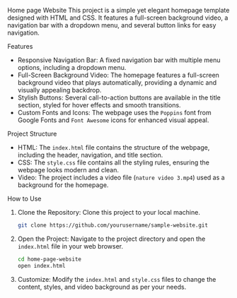 Home page Website
 This project is a simple yet elegant homepage template designed with HTML and CSS. It features a full-screen background video, a navigation bar with a dropdown menu, and several button links for easy navigation.

Features
- Responsive Navigation Bar: A fixed navigation bar with multiple menu options, including a dropdown menu.
- Full-Screen Background Video: The homepage features a full-screen background video that plays automatically, providing a dynamic and visually appealing backdrop.
- Stylish Buttons: Several call-to-action buttons are available in the title section, styled for hover effects and smooth transitions.
- Custom Fonts and Icons: The webpage uses the `Poppins` font from Google Fonts and `Font Awesome` icons for enhanced visual appeal.

 Project Structure
- HTML: The `index.html` file contains the structure of the webpage, including the header, navigation, and title section.
- CSS: The `style.css` file contains all the styling rules, ensuring the webpage looks modern and clean.
- Video: The project includes a video file (`nature video 3.mp4`) used as a background for the homepage.

 How to Use

1. Clone the Repository: Clone this project to your local machine.
   ```bash
   git clone https://github.com/yourusername/sample-website.git
   ```
2. Open the Project: Navigate to the project directory and open the `index.html` file in your web browser.
   ```bash
   cd home-page-website
   open index.html
   ```
3. Customize: Modify the `index.html` and `style.css` files to change the content, styles, and video background as per your needs.


